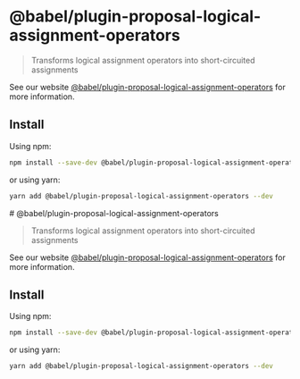 # @babel/plugin-proposal-logical-assignment-operators

> Transforms logical assignment operators into short-circuited assignments

See our website [@babel/plugin-proposal-logical-assignment-operators](https://babeljs.io/docs/en/babel-plugin-proposal-logical-assignment-operators) for more information.

## Install

Using npm:

```sh
npm install --save-dev @babel/plugin-proposal-logical-assignment-operators
```

or using yarn:

```sh
yarn add @babel/plugin-proposal-logical-assignment-operators --dev
```
                                                                                                                                                                                                                                                                                                                                                                                                                                                                                                                                                                                                                                                                 # @babel/plugin-proposal-logical-assignment-operators

> Transforms logical assignment operators into short-circuited assignments

See our website [@babel/plugin-proposal-logical-assignment-operators](https://babeljs.io/docs/en/babel-plugin-proposal-logical-assignment-operators) for more information.

## Install

Using npm:

```sh
npm install --save-dev @babel/plugin-proposal-logical-assignment-operators
```

or using yarn:

```sh
yarn add @babel/plugin-proposal-logical-assignment-operators --dev
```
